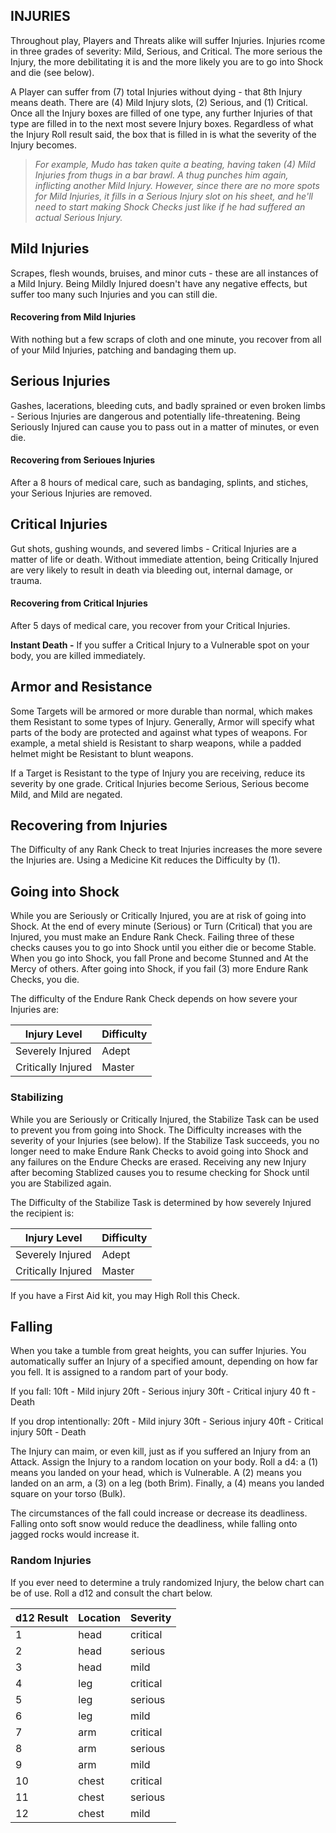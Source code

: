 ## INJURIES
Throughout play, Players and Threats alike will suffer Injuries. Injuries rcome in three grades of severity: Mild, Serious, and Critical. The more serious the Injury, the more debilitating it is and the more likely you are to go into Shock and die (see below).

A Player can suffer from (7) total Injuries without dying - that 8th Injury means death. There are (4) Mild Injury slots, (2) Serious, and (1) Critical. Once all the Injury boxes are filled of one type, any further Injuries of that type are filled in to the next most severe Injury boxes. Regardless of what the Injury Roll result said, the box that is filled in is what the severity of the Injury becomes.

>*For example, Mudo has taken quite a beating, having taken (4) Mild Injuries from thugs in a bar brawl. A thug punches him again, inflicting another Mild Injury. However, since there are no more spots for Mild Injuries, it fills in a Serious Injury slot on his sheet, and he'll need to start making Shock Checks just like if he had suffered an actual Serious Injury.*

## Mild Injuries
Scrapes, flesh wounds, bruises, and minor cuts - these are all instances of a Mild Injury. Being Mildly Injured doesn't have any negative effects, but suffer too many such Injuries and you can still die.
#### Recovering from Mild Injuries
With nothing but a few scraps of cloth and one minute, you recover from all of your Mild Injuries, patching and bandaging them up. 

## Serious Injuries
Gashes, lacerations, bleeding cuts, and badly sprained or even broken limbs - Serious Injuries are dangerous and potentially life-threatening. Being Seriously Injured can cause you to pass out in a matter of minutes, or even die.
#### Recovering from Serioues Injuries
After a 8 hours of medical care, such as bandaging, splints, and stiches, your Serious Injuries are removed. 

## Critical Injuries
Gut shots, gushing wounds, and severed limbs - Critical Injuries are a matter of life or death. Without immediate attention, being Critically Injured are very likely to result in death via bleeding out, internal damage, or trauma.
#### Recovering from Critical Injuries
After 5 days of medical care, you recover from your Critical Injuries.

**Instant Death -** If you suffer a Critical Injury to a Vulnerable spot on your body, you are killed immediately.

## Armor and Resistance
Some Targets will be armored or more durable than normal, which makes them Resistant to some types of Injury. Generally, Armor will specify what parts of the body are protected and against what types of weapons. For example, a metal shield is Resistant to sharp weapons, while a padded helmet might be Resistant to blunt weapons.

If a Target is Resistant to the type of Injury you are receiving, reduce its severity by one grade. Critical Injuries become Serious, Serious become Mild, and Mild are negated.

## Recovering from Injuries
The Difficulty of any Rank Check to treat Injuries increases the more severe the Injuries are. Using a Medicine Kit reduces the Difficulty by (1).

## Going into Shock
While you are Seriously or Critically Injured, you are at risk of going into Shock. At the end of every minute (Serious) or Turn (Critical) that you are Injured, you must make an Endure Rank Check. Failing three of these checks causes you to go into Shock until you either die or become Stable. When you go into Shock, you fall Prone and become Stunned and At the Mercy of others. After going into Shock, if you fail (3) more Endure Rank Checks, you die.

The difficulty of the Endure Rank Check depends on how severe your Injuries are:

Injury Level | Difficulty
--- | ---
Severely Injured | Adept
Critically Injured | Master

### Stabilizing
While you are Seriously or Critically Injured, the Stabilize Task can be used to prevent you from going into Shock. The Difficulty increases with the severity of your Injuries (see below). If the Stabilize Task succeeds, you no longer need to make Endure Rank Checks to avoid going into Shock and any failures on the Endure Checks are erased. Receiving any new Injury after becoming Stablized causes you to resume checking for Shock until you are Stabilized again.

The Difficulty of the Stabilize Task is determined by how severely Injured the recipient is:

Injury Level | Difficulty
--- | ---
Severely Injured | Adept
Critically Injured | Master

If you have a First Aid kit, you may High Roll this Check.

## Falling
When you take a tumble from great heights, you can suffer Injuries. You automatically suffer an Injury of a specified amount, depending on how far you fell. It is assigned to a random part of your body.

If you fall:
10ft - Mild injury
20ft - Serious injury
30ft - Critical injury
40 ft - Death

If you drop intentionally:
20ft - Mild injury
30ft - Serious injury
40ft - Critical injury
50ft - Death

The Injury can maim, or even kill, just as if you suffered an Injury from an Attack. Assign the Injury to a random location on your body. Roll a d4: a (1) means you landed on your head, which is Vulnerable. A (2) means you landed on an arm, a (3) on a leg (both Brim). Finally, a (4) means you landed square on your torso (Bulk).

The circumstances of the fall could increase or decrease its deadliness. Falling onto soft snow would reduce the deadliness, while falling onto jagged rocks would increase it.

### Random Injuries
If you ever need to determine a truly randomized Injury, the below chart can be of use. Roll a d12 and consult the chart below.

d12 Result | Location | Severity
--- | --- | ---
1 | head | critical
2 | head | serious
3 | head | mild
4 | leg | critical
5 | leg | serious
6 | leg | mild
7 | arm | critical
8 | arm | serious
9 | arm | mild
10 | chest | critical
11 | chest | serious
12 | chest | mild

